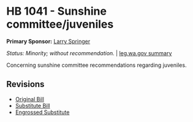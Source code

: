 # HB 1041 - Sunshine committee/juveniles
**Primary Sponsor:** [Larry Springer](/person/leg/larry.springer.md)

*Status: Minority; without recommendation.* | [leg.wa.gov summary](https://app.leg.wa.gov/billsummary?BillNumber=1041&Year=2021)

Concerning sunshine committee recommendations regarding juveniles.

## Revisions
* [Original Bill](1/)
* [Substitute Bill](S/)
* [Engrossed Substitute](S.E/)